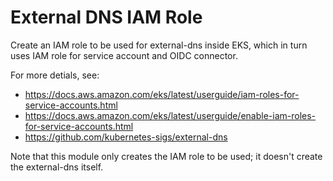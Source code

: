 # External DNS IAM Role

Create an IAM role to be used for external-dns inside EKS, which in turn uses IAM role for service account and OIDC connector.

For more detials, see:

- https://docs.aws.amazon.com/eks/latest/userguide/iam-roles-for-service-accounts.html
- https://docs.aws.amazon.com/eks/latest/userguide/enable-iam-roles-for-service-accounts.html
- https://github.com/kubernetes-sigs/external-dns

Note that this module only creates the IAM role to be used; it doesn't create the external-dns itself.
